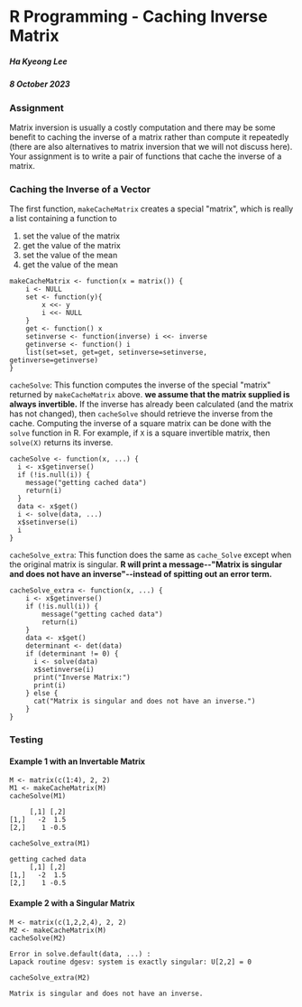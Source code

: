 # R Programming - Caching Inverse Matrix

##### *Ha Kyeong Lee*

##### *8 October 2023*

##### 

### Assignment

Matrix inversion is usually a costly computation and there may be some benefit to caching the inverse of a matrix rather than compute it repeatedly (there are also alternatives to matrix inversion that we will not discuss here). Your assignment is to write a pair of functions that cache the inverse of a matrix.

### Caching the Inverse of a Vector

The first function, `makeCacheMatrix` creates a special "matrix", which is really a list containing a function to

1.  set the value of the matrix
2.  get the value of the matrix
3.  set the value of the mean
4.  get the value of the mean

```         
makeCacheMatrix <- function(x = matrix()) {
    i <- NULL
    set <- function(y){
        x <<- y
        i <<- NULL
    }
    get <- function() x
    setinverse <- function(inverse) i <<- inverse
    getinverse <- function() i
    list(set=set, get=get, setinverse=setinverse, getinverse=getinverse)
}
```

`cacheSolve`: This function computes the inverse of the special "matrix" returned by `makeCacheMatrix` above. **we assume that the matrix supplied is always invertible.** If the inverse has already been calculated (and the matrix has not changed), then `cacheSolve` should retrieve the inverse from the cache. Computing the inverse of a square matrix can be done with the `solve` function in R. For example, if `X` is a square invertible matrix, then `solve(X)` returns its inverse.

``` {style="gray"}
cacheSolve <- function(x, ...) {
  i <- x$getinverse()
  if (!is.null(i)) {
    message("getting cached data")
    return(i)
  }
  data <- x$get()
  i <- solve(data, ...)
  x$setinverse(i)
  i
}
```

`cacheSolve_extra`: This function does the same as `cache_Solve` except when the original matrix is singular. **R will print a message--"Matrix is singular and does not have an inverse"--instead of spitting out an error term.**

``` {style="gray"}
cacheSolve_extra <- function(x, ...) {
    i <- x$getinverse()
    if (!is.null(i)) {
        message("getting cached data")
        return(i)
    }
    data <- x$get()
    determinant <- det(data)
    if (determinant != 0) {
      i <- solve(data)
      x$setinverse(i)
      print("Inverse Matrix:")
      print(i)
    } else {
      cat("Matrix is singular and does not have an inverse.")
    }
}
```

### Testing

#### Example 1 with an Invertable Matrix

``` {style="gray"}
M <- matrix(c(1:4), 2, 2)
M1 <- makeCacheMatrix(M)
cacheSolve(M1)
```

```         
     [,1] [,2]
[1,]   -2  1.5
[2,]    1 -0.5
```

``` {style="gray"}
cacheSolve_extra(M1)
```

```         
getting cached data
     [,1] [,2]
[1,]   -2  1.5
[2,]    1 -0.5
```

#### Example 2 with a Singular Matrix

``` {style="gray"}
M <- matrix(c(1,2,2,4), 2, 2)
M2 <- makeCacheMatrix(M)
cacheSolve(M2)
```

```         
Error in solve.default(data, ...) :
Lapack routine dgesv: system is exactly singular: U[2,2] = 0
```

``` {style="gray"}
cacheSolve_extra(M2)
```

```         
Matrix is singular and does not have an inverse.
```
